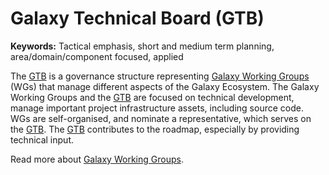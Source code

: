 # Galaxy Technical Board (GTB)

**Keywords:** Tactical emphasis, short and medium term planning, area/domain/component focused, applied

The [GTB](/community/governance/gtb/) is a governance structure representing [Galaxy Working Groups](/community/wg/) (WGs) that manage different aspects of the Galaxy Ecosystem.
The Galaxy Working Groups and the [GTB](/community/governance/gtb/) are focused on technical development, manage important project infrastructure assets, including source code. WGs are self-organised, and nominate a representative, which serves on the [GTB](/community/governance/gtb/).
The [GTB](/community/governance/gtb/) contributes to the roadmap, especially by providing technical input.

Read more about [Galaxy Working Groups](/community/wg/).
